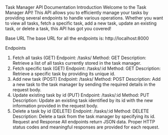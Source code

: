 Task Manager API Documentation
Introduction
Welcome to the Task Manager API! This API allows you to efficiently manage your tasks by providing several endpoints to handle various operations. Whether you want to view all tasks, fetch a specific task, add a new task, update an existing task, or delete a task, this API has got you covered!

Base URL
The base URL for all the endpoints is: http://localhost:8000

Endpoints
1. Fetch all tasks (GET)
Endpoint: /tasks/
Method: GET
Description: Retrieve a list of all tasks currently stored in the task manager.
2. Fetch specific task (GET)
Endpoint: /tasks/:id
Method: GET
Description: Retrieve a specific task by providing its unique id.
3. Add new task (POST)
Endpoint: /tasks/
Method: POST
Description: Add a new task to the task manager by sending the required details in the request body.
4. Update existing task by id (PUT)
Endpoint: /tasks/:id
Method: PUT
Description: Update an existing task identified by its id with the new information provided in the request body.
5. Delete a task by id (DELETE)
Endpoint: /tasks/:id
Method: DELETE
Description: Delete a task from the task manager by specifying its id.
Request and Response
All endpoints return JSON data.
Proper HTTP status codes and meaningful responses are provided for each request.